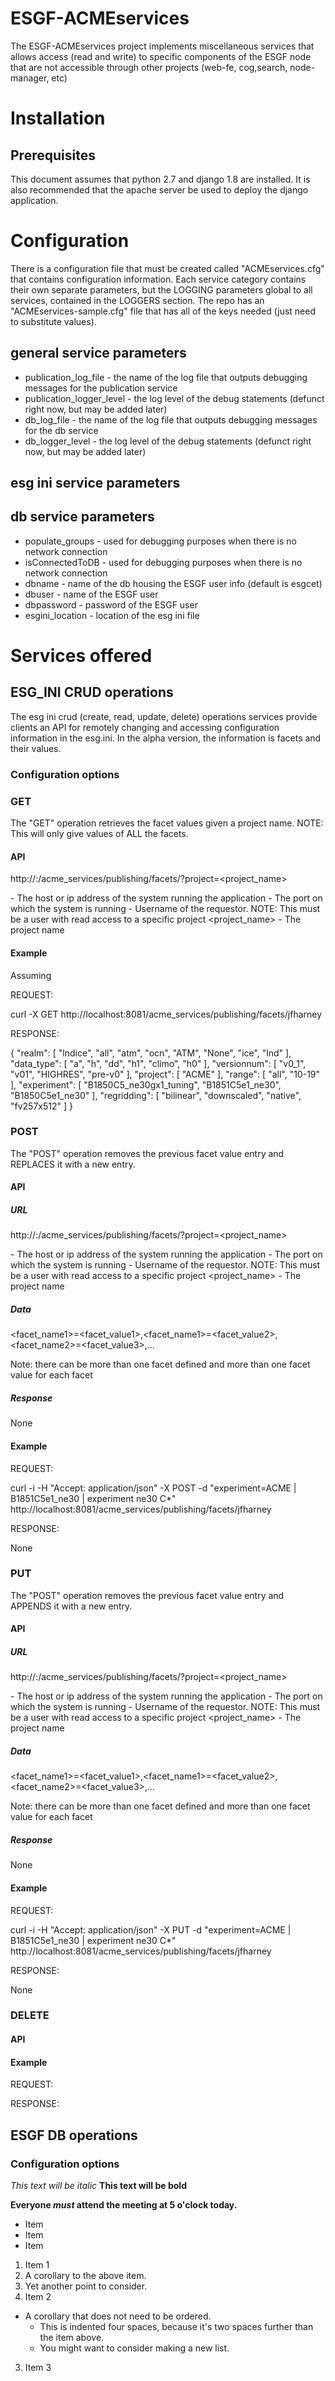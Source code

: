 ESGF-ACMEservices
=================

The ESGF-ACMEservices project implements miscellaneous services that allows access (read and write) to specific 
components of the ESGF node that are not accessible through other projects (web-fe, cog,search, node-manager, etc)

# Installation

## Prerequisites

This document assumes that python 2.7 and django 1.8 are installed.  It is also recommended that the apache server be used to 
deploy the django application. 

# Configuration

There is a configuration file that must be created called "ACMEservices.cfg" that contains configuration information.  Each service category
contains their own separate parameters, but the LOGGING parameters global to all services, contained in the LOGGERS section.
The repo has an "ACMEservices-sample.cfg" file that has all of the keys needed (just need to substitute values).

## general service parameters

- publication_log_file - the name of the log file that outputs debugging messages for the publication service
- publication_logger_level - the log level of the debug statements (defunct right now, but may be added later)
- db_log_file - the name of the log file that outputs debugging messages for the db service
- db_logger_level - the log level of the debug statements (defunct right now, but may be added later)

## esg ini service parameters


## db service parameters

- populate_groups - used for debugging purposes when there is no network connection
- isConnectedToDB - used for debugging purposes when there is no network connection
- dbname - name of the db housing the ESGF user info (default is esgcet)
- dbuser - name of the ESGF user 
- dbpassword - password of the ESGF user
- esgini_location - location of the esg ini file

# Services offered

## ESG_INI CRUD operations

The esg ini crud (create, read, update, delete) operations services provide clients an API for 
remotely changing and accessing configuration information in the esg.ini.  In the alpha version,
the information is facets and their values.

### Configuration options

### GET

The "GET" operation retrieves the facet values given a project name. NOTE: This will only give 
values of ALL the facets.

#### API

http://<hostname>:<port>/acme_services/publishing/facets/<username>?project=<project_name>

<hostname> - The host or ip address of the system running the application
<port> - The port on which the system is running
<username> - Username of the requestor.  NOTE: This must be a user with read access to a specific project
<project_name> - The project name 

#### Example

Assuming 

REQUEST:

curl -X GET http://localhost:8081/acme_services/publishing/facets/jfharney 

RESPONSE:

{
  "realm": [
    "lndice", 
    "all", 
    "atm", 
    "ocn", 
    "ATM", 
    "None", 
    "ice", 
    "lnd"
  ], 
  "data_type": [
    "a", 
    "h", 
    "dd", 
    "h1", 
    "climo", 
    "h0"
  ], 
  "versionnum": [
    "v0_1", 
    "v01", 
    "HIGHRES", 
    "pre-v0"
  ], 
  "project": [
    "ACME"
  ], 
  "range": [
    "all", 
    "10-19"
  ], 
  "experiment": [
    "B1850C5_ne30gx1_tuning", 
    "B1851C5e1_ne30", 
    "B1850C5e1_ne30"
  ], 
  "regridding": [
    "bilinear", 
    "downscaled", 
    "native", 
    "fv257x512"
  ]
}

### POST

The "POST" operation removes the previous facet value entry and REPLACES it with a new entry.

#### API


##### URL

http://<hostname>:<port>/acme_services/publishing/facets/<username>?project=<project_name>

<hostname> - The host or ip address of the system running the application
<port> - The port on which the system is running
<username> - Username of the requestor.  NOTE: This must be a user with read access to a specific project
<project_name> - The project name 

##### Data

<facet_name1>=<facet_value1>,<facet_name1>=<facet_value2>,<facet_name2>=<facet_value3>,...

Note: there can be more than one facet defined and more than one facet value for each facet

##### Response

None

#### Example

REQUEST:

curl -i -H "Accept: application/json" -X POST -d "experiment=ACME | B1851C5e1_ne30 | experiment ne30 C*" http://localhost:8081/acme_services/publishing/facets/jfharney 


RESPONSE:

None

### PUT

The "POST" operation removes the previous facet value entry and APPENDS it with a new entry.

#### API


##### URL

http://<hostname>:<port>/acme_services/publishing/facets/<username>?project=<project_name>

<hostname> - The host or ip address of the system running the application
<port> - The port on which the system is running
<username> - Username of the requestor.  NOTE: This must be a user with read access to a specific project
<project_name> - The project name 

##### Data

<facet_name1>=<facet_value1>,<facet_name1>=<facet_value2>,<facet_name2>=<facet_value3>,...

Note: there can be more than one facet defined and more than one facet value for each facet

##### Response

None

#### Example

REQUEST:

curl -i -H "Accept: application/json" -X PUT -d "experiment=ACME | B1851C5e1_ne30 | experiment ne30 C*" http://localhost:8081/acme_services/publishing/facets/jfharney 


RESPONSE:

None


### DELETE

#### API

#### Example

REQUEST:



RESPONSE:



## ESGF DB operations

### Configuration options


*This text will be italic*
**This text will be bold**

**Everyone _must_ attend the meeting at 5 o'clock today.**



- Item
- Item
- Item

1. Item 1
  1. A corollary to the above item.
  2. Yet another point to consider.
2. Item 2
  * A corollary that does not need to be ordered.
    * This is indented four spaces, because it's two spaces further than the item above.
    * You might want to consider making a new list.
3. Item 3